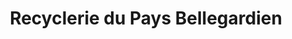---
title: "Recyclerie du Pays Bellegardien"
url: /valserhone/recyclerie-du-pays-bellegardien/
shop: charité
---